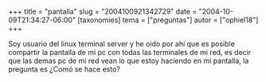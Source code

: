 +++
title = "pantalla"
slug = "2004100921342729"
date = "2004-10-09T21:34:27-06:00"
[taxonomies]
tema = ["preguntas"]
autor = ["ophiel18"]
+++

Soy usuario del linux terminal server y he oido por ahí que es posible
compartir la pantalla de mi pc con todas las terminales de mi red, es
decir que las demas pc de mi red vean lo que estoy haciendo en mi
pantalla, la pregunta es ¿Comó se hace esto?

